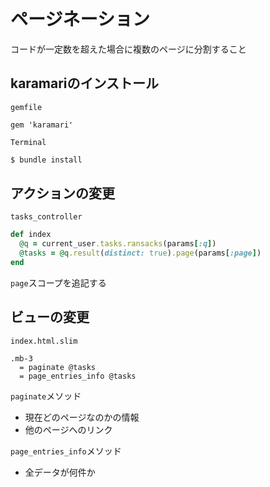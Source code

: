 # ページネーション

コードが一定数を超えた場合に複数のページに分割すること

## karamariのインストール

`gemfile`

``` Gemfile
gem 'karamari'
```

`Terminal`

``` bash
$ bundle install
```

## アクションの変更

`tasks_controller`

``` app/controllers/tasks_controller.rb
def index
  @q = current_user.tasks.ransacks(params[:q])
  @tasks = @q.result(distinct: true).page(params[:page])
end
```

`page`スコープを追記する

## ビューの変更

`index.html.slim`

``` app/views/tasks/index.html.slim
.mb-3
  = paginate @tasks
  = page_entries_info @tasks
```

`paginate`メソッド

* 現在どのページなのかの情報
* 他のページへのリンク

`page_entries_info`メソッド

* 全データが何件か

